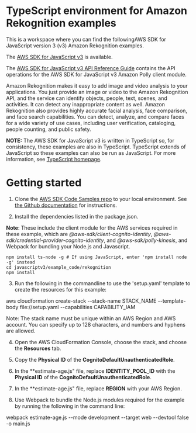 # TypeScript environment for Amazon Rekognition examples
This is a workspace where you can find the followingAWS SDK for JavaScript version 3 (v3) Amazon Rekognition examples. 

The [AWS SDK for JavaScript v3](https://github.com/aws/aws-sdk-js-v3) is available. 

The [AWS SDK for JavaScript v3 API Reference Guide](https://docs.aws.amazon.com/AWSJavaScriptSDK/v3/latest/clients/client-rekognition/index.html) contains the API operations for the AWS SDK for JavaScript v3 Amazon Polly client module.

Amazon Rekognition makes it easy to add image and video analysis to your applications. 
You just provide an image or video to the Amazon Rekognition API, and the service can identify objects, 
people, text, scenes, and activities. It can detect any inappropriate content as well. 
Amazon Rekognition also provides highly accurate facial analysis, face comparison, and face search 
capabilities. You can detect, analyze, and compare faces for a wide variety of use cases,
including user verification, cataloging, people counting, and public safety. 
 
**NOTE:** The AWS SDK for JavaScript v3 is written in TypeScript so, for consistency, these examples are also 
in TypeScript. TypeScript extends of JavaScript so these examples can also be run as JavaScript. 
For more information, see [TypeScript homepage](https://www.typescriptlang.org/).

# Getting started

1. Clone the [AWS SDK Code Samples repo](https://github.com/awsdocs/aws-doc-sdk-examples) to your local environment. See [the Github documentation](https://docs.github.com/en/github/creating-cloning-and-archiving-repositories/cloning-a-repository) for instructions.

2. Install the dependencies listed in the package.json.

**Note**: These include the client module for the AWS services required in these example, 
which are *@aws-sdk/client-cognito-identity*, *@aws-sdk/credential-provider-cognito-identity*, and *@aws-sdk/polly-kinesis*, and Webpack for bundling your Node.js and Javascript.

```
npm install ts-node -g # If using JavaScript, enter 'npm install node -g' instead
cd javascriptv3/example_code/rekognition
npm install
```

3. Run the following in the commandline to use the 'setup.yaml' template to create the resources for this example:
 
aws cloudformation create-stack --stack-name STACK_NAME --template-body file://setup.yaml --capabilities CAPABILITY_IAM

Note: The stack name must be unique within an AWS Region and AWS account. You can specify up to 128 characters, and numbers and hyphens are allowed.

4. Open the AWS CloudFormation Console, choose the stack, and choose the  **Resources** tab. 

5. Copy the **Physical ID** of the **CognitoDefaultUnauthenticatedRole**.

6. In the **estimate-age.js" file, replace **IDENTITY_POOL_ID** with the **Physical ID** of the **CognitoDefaultUnauthenticatedRole**.

7. In the **estimate-age.js" file, replace **REGION** with your AWS Region.

8. Use Webpack to bundle the Node.js modules required for the example by running the following in the command line:

webpack estimate-age.js --mode development --target web --devtool false -o main.js

